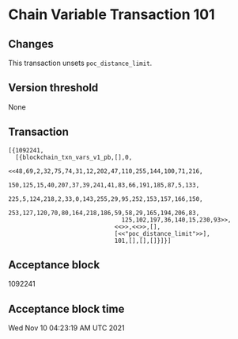 # Chain Variable Transaction 101

## Changes

This transaction unsets `poc_distance_limit`.

## Version threshold

None

## Transaction

```
[{1092241,
  [{blockchain_txn_vars_v1_pb,[],0,
                              <<48,69,2,32,75,74,31,12,202,47,110,255,144,100,71,216,
                                150,125,15,40,207,37,39,241,41,83,66,191,185,87,5,133,
                                225,5,124,218,2,33,0,143,255,29,95,252,153,157,166,150,
                                253,127,120,70,80,164,218,186,59,58,29,165,194,206,83,
                                125,102,197,36,140,15,230,93>>,
                              <<>>,<<>>,[], 
                              [<<"poc_distance_limit">>],
                              101,[],[],[]}]}]
```

## Acceptance block

1092241

## Acceptance block time

Wed Nov 10 04:23:19 AM UTC 2021

